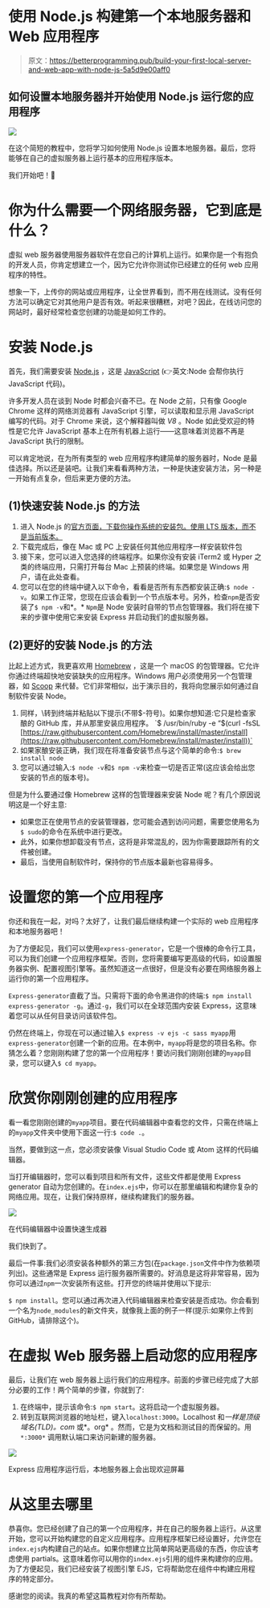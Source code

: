 # 使用 Node.js 构建第一个本地服务器和 Web 应用程序

> 原文：<https://betterprogramming.pub/build-your-first-local-server-and-web-app-with-node-js-5a5d9e00aff0>

## 如何设置本地服务器并开始使用 Node.js 运行您的应用程序

![](img/5bdd5a049690d9226772cf6135854cf3.png)

在这个简短的教程中，您将学习如何使用 Node.js 设置本地服务器。最后，您将能够在自己的虚拟服务器上运行基本的应用程序版本。

我们开始吧！🚀

# 你为什么需要一个网络服务器，它到底是什么？

虚拟 web 服务器使用服务器软件在您自己的计算机上运行。如果你是一个有抱负的开发人员，你肯定想建立一个，因为它允许你测试你已经建立的任何 web 应用程序的特性。

想象一下，上传你的网站或应用程序，让全世界看到，而不用在线测试。没有任何方法可以确定它对其他用户是否有效。听起来很糟糕，对吧？因此，在线访问您的网站时，最好经常检查您创建的功能是如何工作的。

# 安装 Node.js

首先，我们需要安装 [Node.js](https://hackernoon.com/tagged/nodejs) ，这是 [JavaScript](https://hackernoon.com/tagged/javascript) (👉英文:Node 会帮你执行 JavaScript 代码)。

许多开发人员在谈到 Node 时都会兴奋不已。在 Node 之前，只有像 Google Chrome 这样的网络浏览器有 JavaScript 引擎，可以读取和显示用 JavaScript 编写的代码。对于 Chrome 来说，这个解释器叫做 *V8* 。Node 如此受欢迎的特性是它允许 JavaScript 基本上在所有机器上运行——这意味着浏览器不再是 JavaScript 执行的限制。

可以肯定地说，在为所有类型的 web 应用程序构建简单的服务器时，Node 是最佳选择。所以还是装吧。让我们来看看两种方法，一种是快速安装方法，另一种是一开始有点复杂，但后来更方便的方法。

## (1)快速安装 Node.js 的方法

1.  进入 Node.js 的[官方页面，下载你操作系统的安装包。使用 LTS 版本，而不是当前版本。](https://nodejs.org/en/download/)
2.  下载完成后，像在 Mac 或 PC 上安装任何其他应用程序一样安装软件包
3.  接下来，您可以进入您选择的终端程序。如果你没有安装 iTerm2 或 Hyper 之类的终端应用，只需打开每台 Mac 上预装的终端。如果您是 Windows 用户，请在此处查看。
4.  您可以在您的终端中键入以下命令，看看是否所有东西都安装正确:`$ node -v`。如果工作正常，您现在应该会看到一个节点版本号。另外，检查`npm`是否安装了`$ npm -v`和*。* `Npm`是 Node 安装时自带的节点包管理器。我们将在接下来的步骤中使用它来安装 Express 并启动我们的虚拟服务器。

## (2)更好的安装 Node.js 的方法

比起上述方式，我更喜欢用 [Homebrew](https://brew.sh/) ，这是一个 macOS 的包管理器。它允许你通过终端超快地安装缺失的应用程序。Windows 用户必须使用另一个包管理器，如 [Scoop](https://scoop.sh/) 来代替。它们非常相似，出于演示目的，我将向您展示如何通过自制软件安装 Node。

1.  同样，\转到终端并粘贴以下提示(不带$-符号)。如果你想知道:它只是检查家酿的 GitHub 库，并从那里安装应用程序。
    `$ /usr/bin/ruby -e “$(curl -fsSL [https://raw.githubusercontent.com/Homebrew/install/master/install](https://raw.githubusercontent.com/Homebrew/install/master/install))`
2.  如果家酿安装正确，我们现在将准备安装节点与这个简单的命令:`$ brew install node`
3.  您可以通过输入:`$ node -v`和`$ npm -v`来检查一切是否正常(这应该会给出您安装的节点的版本号)。

但是为什么要通过像 Homebrew 这样的包管理器来安装 Node 呢？有几个原因说明这是一个好主意:

*   如果您正在使用节点的安装管理器，您可能会遇到访问问题，需要您使用名为`$ sudo`的命令在系统中进行更改。
*   此外，如果你想卸载没有节点，这将是非常混乱的，因为你需要跟踪所有的文件被创建。
*   最后，当使用自制软件时，保持你的节点版本最新也容易得多。

# 设置您的第一个应用程序

你还和我在一起，对吗？太好了，让我们最后继续构建一个实际的 web 应用程序和本地服务器吧！

为了方便起见，我们可以使用`express-generator`，它是一个很棒的命令行工具，可以为我们创建一个应用程序框架。否则，您将需要编写更高级的代码，如设置服务器实例、配置视图引擎等。虽然知道这一点很好，但是没有必要在网络服务器上运行你的第一个应用程序。

`Express-generator`直截了当。只需将下面的命令黑进你的终端:`$ npm install express-generator -g`。通过`-g`，我们可以在全球范围内安装 Express，这意味着您可以从任何目录访问该软件包。

仍然在终端上，你现在可以通过输入`$ express -v ejs -c sass myapp`用`express-generator`创建一个新的应用。在本例中，`myapp`将是您的项目名称。你猜怎么着？您刚刚构建了您的第一个应用程序！要访问我们刚刚创建的`myapp`目录，您可以键入`$ cd myapp`。

# 欣赏你刚刚创建的应用程序

看一看您刚刚创建的`myapp`项目。要在代码编辑器中查看您的文件，只需在终端上的`myapp`文件夹中使用下面这一行:`$ code .`。

当然，要做到这一点，您必须安装像 Visual Studio Code 或 Atom 这样的代码编辑器。

当打开编辑器时，您可以看到项目和所有文件，这些文件都是使用 Express generator 自动为您创建的。在`index.ejs`中，你可以在那里编辑和构建你复杂的网络应用。现在，让我们保持原样，继续构建我们的服务器。

![](img/79121c269e286ce5975e4d19a49814a1.png)

在代码编辑器中设置快速生成器

我们快到了。

最后一件事:我们必须安装各种额外的第三方包(在`package.json`文件中作为依赖项列出)。这些通常是 Express 运行服务器所需要的。好消息是这将非常容易，因为你可以通过`npm`一次安装所有这些。打开您的终端并使用以下提示:

`$ npm install`。您可以通过再次进入代码编辑器来检查安装是否成功。你会看到一个名为`node_modules`的新文件夹，就像我上面的例子一样(提示:如果你上传到 GitHub，请排除这个)。

# 在虚拟 Web 服务器上启动您的应用程序

最后，让我们在 web 服务器上运行我们的应用程序。前面的步骤已经完成了大部分必要的工作！两个简单的步骤，你就到了:

1.  在终端中，提示该命令:`$ npm start`。这将启动一个虚拟服务器。
2.  转到互联网浏览器的地址栏，键入`localhost:3000`。Localhost 和*一样是顶级域名(TLD)。com* 或*。org* 。然而，它是为文档和测试目的而保留的。用`*:3000*` 调用默认端口来访问新建的服务器。

![](img/6468ec21880ad505f271c305d4b4db58.png)

Express 应用程序运行后，本地服务器上会出现欢迎屏幕

# 从这里去哪里

恭喜你。您已经创建了自己的第一个应用程序，并在自己的服务器上运行。从这里开始，您可以开始构建您的自定义应用程序。应用程序框架已经设置好，允许您在`index.ejs`内构建自己的站点。如果你想建立比简单网站更高级的东西，你应该考虑使用 partials。这意味着你可以用你的`index.ejs`引用的组件来构建你的应用。为了方便起见，我们已经安装了视图引擎 EJS，它将帮助您在组件中构建应用程序的特定部分。

感谢您的阅读。我真的希望这篇教程对你有所帮助。